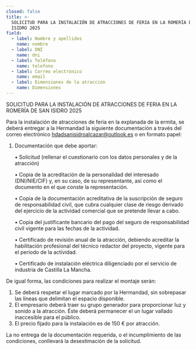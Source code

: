 ```yaml
---
closed: false
title: >-
  SOLICITUD PARA LA INSTALACIÓN DE ATRACCIONES DE FERIA EN LA ROMERÍA DE SAN
  ISIDRO 2025
field:
  - label: Nombre y apellidos
    name: nombre
  - label: DNI
    name: dni
  - label: Teléfono
    name: telefono
  - label: Correo electrónico
    name: email
  - label: Dimensiones de la atracción
    name: Dimensiones
---
```


SOLICITUD PARA LA INSTALACIÓN DE ATRACCIONES DE FERIA EN LA ROMERÍA DE SAN ISIDRO 2025

Para la instalación de atracciones de feria en la explanada de la ermita, se deberá entregar a la Hermandad la siguiente documentación a través del correo electrónico [hdadsanisidroalcazar@outlook.es](mailto:hdadsanisidroalcazar@outlook.es) o en formato papel:

1. Documentación que debe aportar:

   • Solicitud (rellenar el cuestionario con los datos personales y de la atracción)

   • Copia de la acreditación de la personalidad del interesado (DNI/NIE/CIF) y, en su caso, de su representante, así como el documento en el que conste la representación.

   • Copia de la documentación acreditativa de la suscripción de seguro de responsabilidad civil, que cubra cualquier clase de riesgo derivado del ejercicio de la actividad comercial que se pretende llevar a cabo.

   • Copia del justificante bancario del pago del seguro de responsabilidad civil vigente para las fechas de la actividad.

   • Certificado de revisión anual de la atracción, debiendo acreditar la habilitación profesional del técnico redactor del proyecto, vigente para el periodo de la actividad.

   • Certificado de instalación eléctrica diligenciado por el servicio de industria de Castilla La Mancha.

De igual forma, las condiciones para realizar el montaje serán:

1. Se deberá respetar el lugar marcado por la Hermandad, sin sobrepasar las líneas que delimitan el espacio disponible.
2. El empresario deberá traer su grupo generador para proporcionar luz y sonido a la atracción. Éste deberá permanecer el un lugar vallado inaccesible para el público.
3. El precio fijado para la instalación es de 150 € por atracción.

La no entrega de la documentación requerida, o el incumplimiento de las condiciones, conllevará la desestimación de la solicitud.
